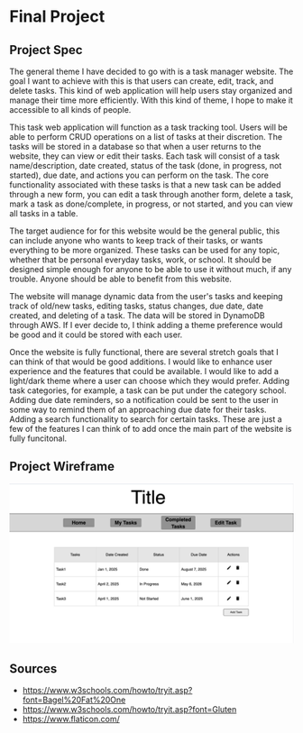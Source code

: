 # Final Project

## Project Spec

The general theme I have decided to go with is a task manager website. The goal I want to achieve with this is that users can create, edit, track, and delete tasks. This kind of web application will help users stay organized and manage their time more efficiently. With this kind of theme, I hope to make it accessible to all kinds of people.

This task web application will function as a task tracking tool. Users will be able to perform CRUD operations on a list of tasks at their discretion. The tasks will be stored in a database so that when a user returns to the website, they can view or edit their tasks. Each task will consist of a task name/description, date created, status of the task (done, in progress, not started), due date, and actions you can perform on the task. The core functionality associated with these tasks is that a new task can be added through a new form, you can edit a task through another form, delete a task, mark a task as done/complete, in progress, or not started, and you can view all tasks in a table. 

The target audience for for this website would be the general public, this can include anyone who wants to keep track of their tasks, or wants everything to be more organized. These tasks can be used for any topic, whether that be personal everyday tasks, work, or school. It should be designed simple enough for anyone to be able to use it without much, if any trouble. Anyone should be able to benefit from this website.

The website will manage dynamic data from the user's tasks and keeping track of old/new tasks, editing tasks, status changes, due date, date created, and deleting of a task. The data will be stored in DynamoDB through AWS. If I ever decide to, I think adding a theme preference would be good and it could be stored with each user. 

Once the website is fully functional, there are several stretch goals that I can think of that would be good additions. I would like to enhance user experience and the features that could be available. I would like to add a light/dark theme where a user can choose which they would prefer. Adding task categories, for example, a task can be put under the category school. Adding due date reminders, so a notification could be sent to the user in some way to remind them of an approaching due date for their tasks. Adding a search functionality to search for certain tasks. These are just a few of the features I can think of to add once the main part of the website is fully funcitonal.

## Project Wireframe

![wireframe](wireframe.png)

## Sources
* https://www.w3schools.com/howto/tryit.asp?font=Bagel%20Fat%20One
* https://www.w3schools.com/howto/tryit.asp?font=Gluten
* https://www.flaticon.com/
